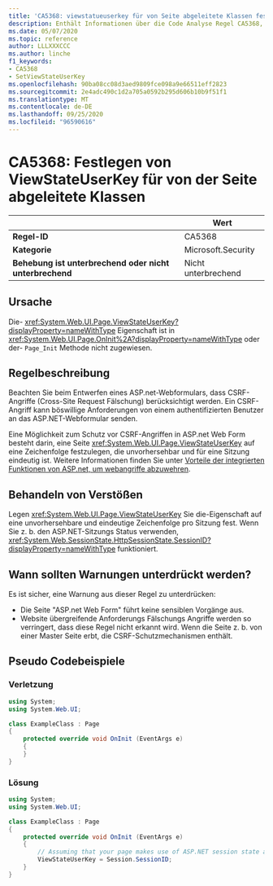 ```yaml
---
title: 'CA5368: viewstatueuserkey für von Seite abgeleitete Klassen festlegen (Code Analyse)'
description: Enthält Informationen über die Code Analyse Regel CA5368, einschließlich der Gründe, der Behebung von Verstößen und der Zeit, zu der Sie unterdrückt werden soll.
ms.date: 05/07/2020
ms.topic: reference
author: LLLXXXCCC
ms.author: linche
f1_keywords:
- CA5368
- SetViewStateUserKey
ms.openlocfilehash: 90ba08cc08d3aed9809fce098a9e66511eff2823
ms.sourcegitcommit: 2e4adc490c1d2a705a0592b295d606b10b9f51f1
ms.translationtype: MT
ms.contentlocale: de-DE
ms.lasthandoff: 09/25/2020
ms.locfileid: "96590616"
---
```

# <a name="ca5368-set-viewstateuserkey-for-classes-derived-from-page"></a>CA5368: Festlegen von ViewStateUserKey für von der Seite abgeleitete Klassen

| | Wert |
|-|-|
| **Regel-ID** |CA5368|
| **Kategorie** |Microsoft.Security|
| **Behebung ist unterbrechend oder nicht unterbrechend** |Nicht unterbrechend|

## <a name="cause"></a>Ursache

Die- <xref:System.Web.UI.Page.ViewStateUserKey?displayProperty=nameWithType> Eigenschaft ist in <xref:System.Web.UI.Page.OnInit%2A?displayProperty=nameWithType> oder der- `Page_Init` Methode nicht zugewiesen.

## <a name="rule-description"></a>Regelbeschreibung

Beachten Sie beim Entwerfen eines ASP.net-Webformulars, dass CSRF-Angriffe (Cross-Site Request Fälschung) berücksichtigt werden. Ein CSRF-Angriff kann böswillige Anforderungen von einem authentifizierten Benutzer an das ASP.NET-Webformular senden.

Eine Möglichkeit zum Schutz vor CSRF-Angriffen in ASP.net Web Form besteht darin, eine Seite <xref:System.Web.UI.Page.ViewStateUserKey> auf eine Zeichenfolge festzulegen, die unvorhersehbar und für eine Sitzung eindeutig ist. Weitere Informationen finden Sie unter [Vorteile der integrierten Funktionen von ASP.net, um webangriffe abzuwehren](/previous-versions/dotnet/articles/ms972969(v=msdn.10)#viewstateuserkey).

## <a name="how-to-fix-violations"></a>Behandeln von Verstößen

Legen <xref:System.Web.UI.Page.ViewStateUserKey> Sie die-Eigenschaft auf eine unvorhersehbare und eindeutige Zeichenfolge pro Sitzung fest. Wenn Sie z. b. den ASP.NET-Sitzungs Status verwenden, <xref:System.Web.SessionState.HttpSessionState.SessionID?displayProperty=nameWithType> funktioniert.

## <a name="when-to-suppress-warnings"></a>Wann sollten Warnungen unterdrückt werden?

Es ist sicher, eine Warnung aus dieser Regel zu unterdrücken:

- Die Seite "ASP.net Web Form" führt keine sensiblen Vorgänge aus.
- Website übergreifende Anforderungs Fälschungs Angriffe werden so verringert, dass diese Regel nicht erkannt wird. Wenn die Seite z. b. von einer Master Seite erbt, die CSRF-Schutzmechanismen enthält.

## <a name="pseudo-code-examples"></a>Pseudo Codebeispiele

### <a name="violation"></a>Verletzung

```csharp
using System;
using System.Web.UI;

class ExampleClass : Page
{
    protected override void OnInit (EventArgs e)
    {
    }
}
```

### <a name="solution"></a>Lösung

```csharp
using System;
using System.Web.UI;

class ExampleClass : Page
{
    protected override void OnInit (EventArgs e)
    {
        // Assuming that your page makes use of ASP.NET session state and the SessionID is stable.
        ViewStateUserKey = Session.SessionID;
    }
}
```
